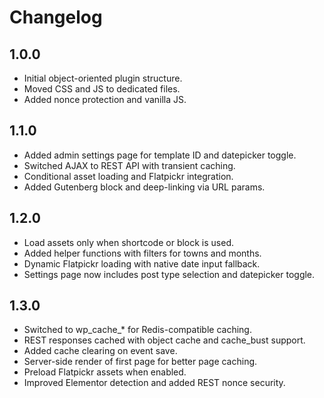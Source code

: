 # Changelog

## 1.0.0
- Initial object-oriented plugin structure.
- Moved CSS and JS to dedicated files.
- Added nonce protection and vanilla JS.

## 1.1.0
- Added admin settings page for template ID and datepicker toggle.
- Switched AJAX to REST API with transient caching.
- Conditional asset loading and Flatpickr integration.
- Added Gutenberg block and deep-linking via URL params.

## 1.2.0
- Load assets only when shortcode or block is used.
- Added helper functions with filters for towns and months.
- Dynamic Flatpickr loading with native date input fallback.
- Settings page now includes post type selection and datepicker toggle.

## 1.3.0
- Switched to wp_cache_* for Redis-compatible caching.
- REST responses cached with object cache and cache_bust support.
- Added cache clearing on event save.
- Server-side render of first page for better page caching.
- Preload Flatpickr assets when enabled.
- Improved Elementor detection and added REST nonce security.
